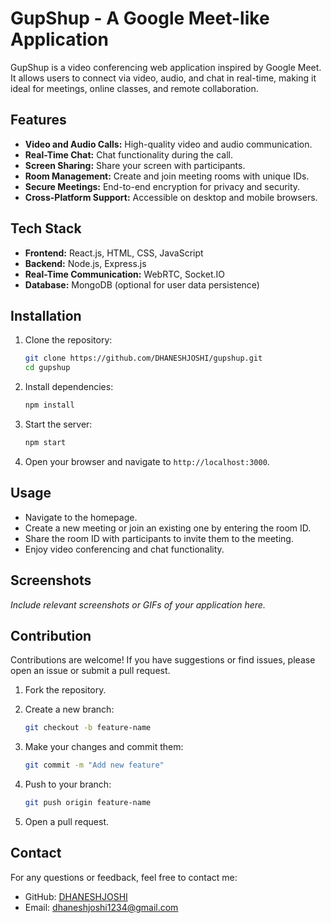 # GupShup - A Google Meet-like Application

GupShup is a video conferencing web application inspired by Google Meet. It allows users to connect via video, audio, and chat in real-time, making it ideal for meetings, online classes, and remote collaboration.

## Features

- **Video and Audio Calls:** High-quality video and audio communication.
- **Real-Time Chat:** Chat functionality during the call.
- **Screen Sharing:** Share your screen with participants.
- **Room Management:** Create and join meeting rooms with unique IDs.
- **Secure Meetings:** End-to-end encryption for privacy and security.
- **Cross-Platform Support:** Accessible on desktop and mobile browsers.

## Tech Stack

- **Frontend:** React.js, HTML, CSS, JavaScript
- **Backend:** Node.js, Express.js
- **Real-Time Communication:** WebRTC, Socket.IO
- **Database:** MongoDB (optional for user data persistence)

## Installation

1. Clone the repository:

   ```bash
   git clone https://github.com/DHANESHJOSHI/gupshup.git
   cd gupshup
   ```

2. Install dependencies:

   ```bash
   npm install
   ```

3. Start the server:

   ```bash
   npm start
   ```

4. Open your browser and navigate to `http://localhost:3000`.

## Usage

- Navigate to the homepage.
- Create a new meeting or join an existing one by entering the room ID.
- Share the room ID with participants to invite them to the meeting.
- Enjoy video conferencing and chat functionality.

## Screenshots

_Include relevant screenshots or GIFs of your application here._

## Contribution

Contributions are welcome! If you have suggestions or find issues, please open an issue or submit a pull request.

1. Fork the repository.
2. Create a new branch:

   ```bash
   git checkout -b feature-name
   ```

3. Make your changes and commit them:

   ```bash
   git commit -m "Add new feature"
   ```

4. Push to your branch:

   ```bash
   git push origin feature-name
   ```

5. Open a pull request.

## Contact

For any questions or feedback, feel free to contact me:

- GitHub: [DHANESHJOSHI](https://github.com/DHANESHJOSHI)
- Email: [dhaneshjoshi1234@gmail.com](mailto:dhaneshjoshi1234@gmail.com)

